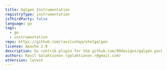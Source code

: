 ```yaml
---
title: Gqlgen Instrumentation
registryType: instrumentation
isThirdParty: false
language: go
tags:
  - go
  - instrumentation
repo: https://github.com/ravilushqa/otelgqlgen
license: Apache 2.0
description: Go contrib plugin for the github.com/99designs/gqlgen package.
authors: Ravil Galaktionov (galaktionov.r@gmail.com)
otVersion: latest
---
```

